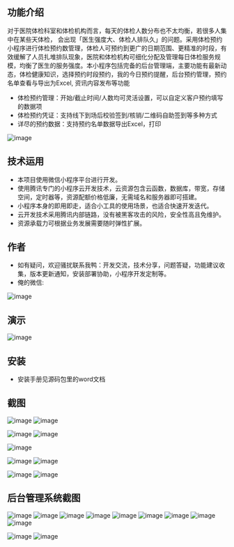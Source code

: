 ## 功能介绍 
    
对于医院体检科室和体检机构而言，每天的体检人数分布也不太均衡，若很多人集中在某些天体检， 会出现「医生强度大、体检人排队久」的问题。采用体检预约小程序进行体检预约数管理，体检人可预约到更广的日期范围、更精准的时段，有效缓解了人员扎堆排队现象，医院和体检机构可细化分配及管理每日体检服务规模，均衡了医生的服务强度。本小程序包括完备的后台管理端，主要功能有最新动态，体检健康知识，选择预约时段预约，我的今日预约提醒，后台预约管理，预约名单查看与导出为Excel, 资讯内容发布等功能

- 体检预约管理：开始/截止时间/人数均可灵活设置，可以自定义客户预约填写的数据项
- 体检预约凭证：支持线下到场后校验签到/核销/二维码自助签到等多种方式
- 详尽的预约数据：支持预约名单数据导出Excel，打印

![image](https://user-images.githubusercontent.com/92237001/164390884-f93ebcc0-a7de-47c9-bb01-a57c8a3f82ff.png)

## 技术运用
- 本项目使用微信小程序平台进行开发。
- 使用腾讯专门的小程序云开发技术，云资源包含云函数，数据库，带宽，存储空间，定时器等，资源配额价格低廉，无需域名和服务器即可搭建。
- 小程序本身的即用即走，适合小工具的使用场景，也适合快速开发迭代。
- 云开发技术采用腾讯内部链路，没有被黑客攻击的风险，安全性高且免维护。
- 资源承载力可根据业务发展需要随时弹性扩展。  



## 作者
- 如有疑问，欢迎骚扰联系我鸭：开发交流，技术分享，问题答疑，功能建议收集，版本更新通知，安装部署协助，小程序开发定制等。
- 俺的微信:
 
![image](https://user-images.githubusercontent.com/92237001/164390925-fe5b4d27-a11e-4da5-8151-296c1b25463d.png)



## 演示

![image](https://user-images.githubusercontent.com/92237001/164390890-4eb9c42c-9c3f-4d1c-b3f5-860ff3b0cc2a.png)
 
 

## 安装

- 安装手册见源码包里的word文档




## 截图
![image](https://user-images.githubusercontent.com/92237001/164390975-a6b1bace-f7b3-413a-9798-5d6393286e31.png)
![image](https://user-images.githubusercontent.com/92237001/164390980-145cb89c-d72e-4033-b174-83413d891b7f.png)

![image](https://user-images.githubusercontent.com/92237001/164390991-29483c6d-b7bb-405c-8064-afe2cbc0e312.png)
![image](https://user-images.githubusercontent.com/92237001/164390998-b72ee99e-aaaf-4e44-abd2-a509b0b13390.png)

![image](https://user-images.githubusercontent.com/92237001/164391005-80f2c1b5-0758-4129-913c-1a216f560013.png)

![image](https://user-images.githubusercontent.com/92237001/164391010-4e8857d0-8d7f-47a7-9138-1f92d7b39813.png)
![image](https://user-images.githubusercontent.com/92237001/164391013-706b8aeb-d99d-4a87-95a9-fdd444c02fb3.png)

 ![image](https://user-images.githubusercontent.com/92237001/164391017-049e14e2-7379-4bac-beb6-5cf61a04b9e3.png)
![image](https://user-images.githubusercontent.com/92237001/164391037-e213dbd7-f7bb-41be-b1bc-516b8c3ce8c9.png)


## 后台管理系统截图

 ![image](https://user-images.githubusercontent.com/92237001/164391045-51735e2d-a9dd-41a2-a49a-5eaa36307058.png)
 ![image](https://user-images.githubusercontent.com/92237001/164391054-b6178743-eed2-4ff5-8097-788ee7e7ba1c.png)
![image](https://user-images.githubusercontent.com/92237001/164391084-8b88f0df-21c9-4337-bca5-27871dec8e0b.png)
![image](https://user-images.githubusercontent.com/92237001/164391096-0a57a98f-74f8-466b-a539-310b9f1e5616.png)
![image](https://user-images.githubusercontent.com/92237001/164391073-38d4c866-43c9-4840-956d-e6059133b6aa.png)
![image](https://user-images.githubusercontent.com/92237001/164391119-eca87009-e1b3-44ff-867c-54516bd9a694.png)
![image](https://user-images.githubusercontent.com/92237001/164391124-3f73111f-5328-47dd-87a5-997c2cb562b9.png)
![image](https://user-images.githubusercontent.com/92237001/164391133-843442b1-c293-43ad-801c-246975a1bdbb.png)
![image](https://user-images.githubusercontent.com/92237001/164391138-b3efb367-b64e-48fc-a96b-0b80b1c159fa.png)

![image](https://user-images.githubusercontent.com/92237001/164391109-81875185-f7a6-423e-bb02-3f26804a5e3d.png)
![image](https://user-images.githubusercontent.com/92237001/164391154-805abd26-e8ef-4012-a1d5-deedb6fbc2b8.png)
